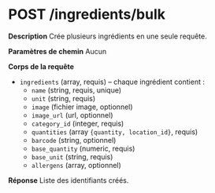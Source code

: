 # POST /ingredients/bulk

**Description**
Crée plusieurs ingrédients en une seule requête.

**Paramètres de chemin**
Aucun

**Corps de la requête**
- `ingredients` (array, requis) – chaque ingrédient contient :
  - `name` (string, requis, unique)
  - `unit` (string, requis)
  - `image` (fichier image, optionnel)
  - `image_url` (url, optionnel)
  - `category_id` (integer, requis)
  - `quantities` (array `{quantity, location_id}`, requis)
  - `barcode` (string, optionnel)
  - `base_quantity` (numeric, requis)
  - `base_unit` (string, requis)
  - `allergens` (array, optionnel)

**Réponse**
Liste des identifiants créés.
